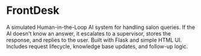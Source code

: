 # FrontDesk
A simulated Human-in-the-Loop AI system for handling salon queries. If the AI doesn't know an answer, it escalates to a supervisor, stores the response, and replies to the user. Built with Flask and simple HTML UI. Includes request lifecycle, knowledge base updates, and follow-up logic.

